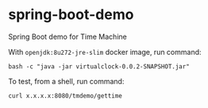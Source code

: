 # spring-boot-demo
Spring Boot demo for Time Machine

With `openjdk:8u272-jre-slim` docker image, run command:

```
bash -c "java -jar virtualclock-0.0.2-SNAPSHOT.jar"
```

To test, from a shell, run command:

```
curl x.x.x.x:8080/tmdemo/gettime
```